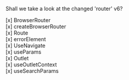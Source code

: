 Shall we take a look at the changed 'router' v6?

[x] BrowserRouter<br/>
[x] createBrowserRouter<br/>
[x] Route<br/>
    [x] errorElement<br/>
[x] UseNavigate<br/>
[x] useParams<br/>
[x] Outlet<br/>
[x] useOutletContext<br/>
[x] useSearchParams<br/>




